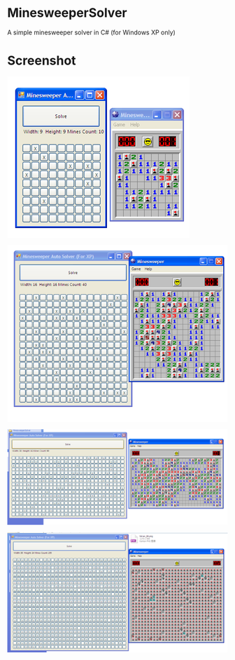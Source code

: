 MinesweeperSolver
=================

A simple minesweeper solver in C# (for Windows XP only)


Screenshot
==============


![](/Screenshot/Solver_10.png)


![](/Screenshot/Solver_40.png)


![](/Screenshot/Solver_99.png)


![](/Screenshot/Solver_667.png)